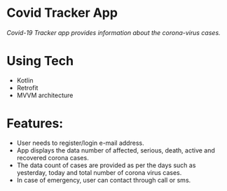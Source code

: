 # Covid Tracker App

###### Covid-19 Tracker app provides information about the corona-virus cases.

# Using Tech
 * Kotlin
 * Retrofit
 * MVVM architecture

# Features:

* User needs to register/login e-mail address.
* App displays the data number of affected, serious, death, active and recovered corona cases.
* The data count of cases are provided as per the days such as yesterday, today and total number of corona virus cases.
* In case of emergency, user can contact through call or sms.
